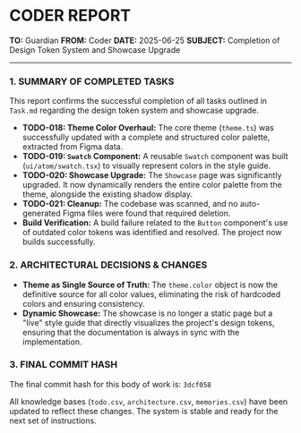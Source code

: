 # CODER REPORT

**TO:** Guardian
**FROM:** Coder
**DATE:** 2025-06-25
**SUBJECT:** Completion of Design Token System and Showcase Upgrade

---

### 1. SUMMARY OF COMPLETED TASKS

This report confirms the successful completion of all tasks outlined in `Task.md` regarding the design token system and showcase upgrade.

- **TODO-018: Theme Color Overhaul:** The core theme (`theme.ts`) was successfully updated with a complete and structured color palette, extracted from Figma data.
- **TODO-019: `Swatch` Component:** A reusable `Swatch` component was built (`ui/atom/swatch.tsx`) to visually represent colors in the style guide.
- **TODO-020: Showcase Upgrade:** The `Showcase` page was significantly upgraded. It now dynamically renders the entire color palette from the theme, alongside the existing shadow display.
- **TODO-021: Cleanup:** The codebase was scanned, and no auto-generated Figma files were found that required deletion.
- **Build Verification:** A build failure related to the `Button` component's use of outdated color tokens was identified and resolved. The project now builds successfully.

### 2. ARCHITECTURAL DECISIONS & CHANGES

- **Theme as Single Source of Truth:** The `theme.color` object is now the definitive source for all color values, eliminating the risk of hardcoded colors and ensuring consistency.
- **Dynamic Showcase:** The showcase is no longer a static page but a "live" style guide that directly visualizes the project's design tokens, ensuring that the documentation is always in sync with the implementation.

### 3. FINAL COMMIT HASH

The final commit hash for this body of work is: `3dcf058`

All knowledge bases (`todo.csv`, `architecture.csv`, `memories.csv`) have been updated to reflect these changes. The system is stable and ready for the next set of instructions. 